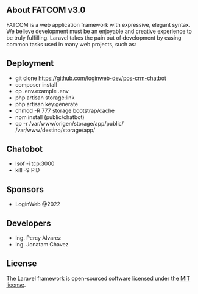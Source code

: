 ## About FATCOM v3.0

FATCOM is a web application framework with expressive, elegant syntax. We believe development must be an enjoyable and creative experience to be truly fulfilling. Laravel takes the pain out of development by easing common tasks used in many web projects, such as:

## Deployment

- git clone https://github.com/loginweb-dev/pos-crm-chatbot
- composer install
- cp .env.example .env
- php artisan storage:link
- php artisan key:generate
- chmod -R 777 storage bootstrap/cache
- npm install (public/chatbot)
- cp -r /var/www/origen/storage/app/public/ /var/www/destino/storage/app/

## Chatobot

- lsof -i tcp:3000
- kill -9 PID

## Sponsors

- LoginWeb @2022

## Developers

- Ing. Percy Alvarez
- Ing. Jonatam Chavez

## License

The Laravel framework is open-sourced software licensed under the [MIT license](https://opensource.org/licenses/MIT).
